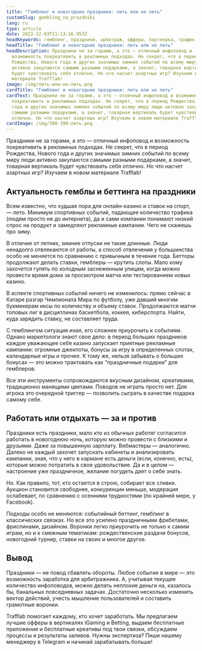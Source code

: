 ```yaml
---
title: "Гемблинг и новогодние праздники: лить или не лить"
customSlug: gembling_na_prazdniki
lang: ru
type: article
date: 2022-12-03T11:13:16.953Z
headKeywords: гемблинг, праздники, арбитраж, офферы, партнерка, трафик
headTitle: "Гемблинг и новогодние праздники: лить или не лить"
headDescription: Праздники не за горами, а это — отличный инфоповод и
  возможность покреативить в рекламных подходах. Не секрет, что в период
  Рождества, Нового года и других значимых зимних событий по всему миру люди
  активно закупаются самыми разными подарками, а значит, товарная вертикаль
  будет чувствовать себя отлично. Но что насчет азартных игр? Изучаем в новом
  материале Trafflab!
image: /img/лить-или-не-лить.png
cardTitle: "Гемблинг и новогодние праздники: лить или не лить"
cardText: Праздники не за горами, а это — отличный инфоповод и возможность
  покреативить в рекламных подходах. Не секрет, что в период Рождества, Нового
  года и других значимых зимних событий по всему миру люди активно закупаются
  самыми разными подарками, а значит, товарная вертикаль будет чувствовать себя
  отлично. Но что насчет азартных игр? Изучаем в новом материале Trafflab!
cardImage: /img/380-390-лить.png
---
```

Праздники не за горами, а это — отличный инфоповод и возможность покреативить в рекламных подходах. Не секрет, что в период Рождества, Нового года и других значимых зимних событий по всему миру люди активно закупаются самыми разными подарками, а значит, товарная вертикаль будет чувствовать себя отлично. Но что насчет азартных игр? Изучаем в новом материале Trafflab!

## Актуальность гемблы и беттинга на праздники

Всем известно, что худшая пора для онлайн-казино и ставок на спорт, — лето. Минимум спортивных событий, падающее количество трафика (людям просто не до интернета), да и сами компании понимают низкий спрос на продукт и замедляют рекламные кампании. Чего не скажешь про зиму.

В отличие от летних, зимние отпуски не такие длинные. Люди ненадолго отвлекаются от работы, а способ отвлечения у большинства особо не меняется по сравнению с привычным в течение года. Бетторы продолжают делать ставки, гемблеры — крутить слоты. Мало кому захочется гулять по холодным заснеженным улицам, когда можно провести время дома за просмотром матча или тестированием новых казино.

В аспекте спортивных событий ничего не изменилось: прямо сейчас в Катаре разгар Чемпионата Мира по футболу, уже давший многим букмекерам иксы по количеству и объему ставок. Продолжаются матчи топовых лиг в дисциплинах баскетбола, хоккея, киберспорта. Найти, куда зарядить ставку, не составляет труда.

С гемблингом ситуация иная, его сложнее приурочить к событиям. Однако маркетологи знают свое дело: в период больших праздников каждое уважающее себя казино запускает приятные рекламные кампании: огромные джекпоты, бонусы за игру в определенных слотах, календарные игры и прочее. К тому же, нельзя забывать о больших бонусах — это можно трактовать как “праздничные подарки” для гемблеров.

Все эти инструменты сопровождаются вкусным дизайном, креативами, традиционно манящими цветами. Поводов не играть просто нет. Для игрока это очередной триггер — позволить сыграть в качестве подарка самому себе.

## Работать или отдыхать — за и против

Праздники есть праздники, мало кто из обычных работяг согласится работать в новогоднюю ночь, которую можно провести с близкими и друзьями. Даже за повышенную зарплату. Вебмастеры — аналогично. Далеко не каждый захочет запускать кабинеты и анализировать кампании, зная, что у него в кармане есть деньги (если, конечно, есть), которые можно потратить в свое удовольствие. Да и в целом — настроение уже праздничное, желание погудеть дает о себе знать.

Но. Как правило, тот, кто остается в строю, собирает все сливки. Аукцион становится свободнее, конкуренции меньше, модерация ослабевает, по сравнению с осенними трудностями (по крайней мере, у Facebook). 

Подходы особо не меняются: событийный беттинг, гемблинг в классических связках. Но все это усилено праздничными фрибетами, фриспинами, дизайном. Воронки легко приурочить не только к самим играм, но и к смежным тематикам: рождественские раздачи бонусов, новогодний турнир, ставки на своих и многое другое.

## Вывод

Праздники — не повод сбавлять обороты. Любое событие в мире — это возможность заработка для арбитражника. А, учитывая текущее количество инфоповодов, можно делать неплохие деньги на, казалось бы, банальных повседневных задачах. Достаточно несколько изменить вектор действий, учесть мышление пользователей и составить грамотные воронки.

Trafflab помогает каждому, кто хочет заработать. Мы предлагаем лучшие офферы в вертикалях iGaming и Betting, выдаем бесплатные приложения и бесплатные креативы под твои связки, обсуждаем процессы и результаты заливов. Нужны экспертиза? Пиши нашему менеджеру в Telegram и начинай зарабатывать больше!